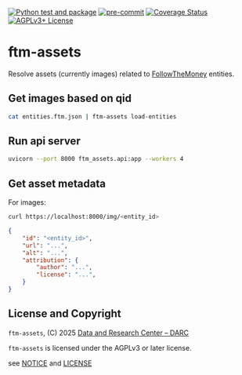 [![Python test and package](https://github.com/dataresearchcenter/ftm-assets/actions/workflows/python.yml/badge.svg)](https://github.com/dataresearchcenter/ftm-assets/actions/workflows/python.yml)
[![pre-commit](https://img.shields.io/badge/pre--commit-enabled-brightgreen?logo=pre-commit)](https://github.com/pre-commit/pre-commit)
[![Coverage Status](https://coveralls.io/repos/github/dataresearchcenter/ftm-assets/badge.svg?branch=main)](https://coveralls.io/github/dataresearchcenter/ftm-assets?branch=main)
[![AGPLv3+ License](https://img.shields.io/pypi/l/ftm-assets)](./LICENSE)

# ftm-assets

Resolve assets (currently images) related to [FollowTheMoney](https://followthemoney.tech) entities.

## Get images based on qid

```bash
cat entities.ftm.json | ftm-assets load-entities
```

## Run api server

```bash
uvicorn --port 8000 ftm_assets.api:app --workers 4
```

## Get asset metadata

For images:

```bash
curl https://localhost:8000/img/<entity_id>
```

```json
{
    "id": "<entity_id>",
    "url": "...",
    "alt": "...",
    "attribution": {
        "author": "...",
        "license": "...",
    }
}
```

## License and Copyright

`ftm-assets`, (C) 2025 [Data and Research Center – DARC](https://dataresearchcenter.org)

`ftm-assets` is licensed under the AGPLv3 or later license.

see [NOTICE](./NOTICE) and [LICENSE](./LICENSE)
